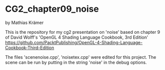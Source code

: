 # CG2_chapter09_noise
by Mathias Krämer

This is the repository for my cg2 presentation on 'noise' based on chapter 9 of David Wolff's 'OpenGL 4 Shading Language Cookbook, 3rd Edition'
https://github.com/PacktPublishing/OpenGL-4-Shading-Language-Cookbook-Third-Edition

The files 'scenenoise.cpp', 'noisetex.cpp' were edited for this project. The scene can be run by putting in the string 'noise' in the debug options.
